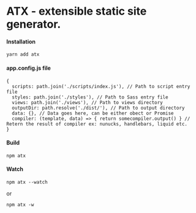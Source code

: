 # ATX - extensible static site generator.

#### Installation

```
yarn add atx
```

#### app.config.js file

```
{
  scripts: path.join('./scripts/index.js'), // Path to script entry file
  styles: path.join('./styles'), // Path to Sass entry file
  views: path.join('./views'), // Path to views directory
  outputDir: path.resolve('./dist/'), // Path to output directory
  data: {}, // Data goes here, can be either obect or Promise
  compiler: (template, data) => { return somecompiler.output() } // Retern the result of compiler ex: nunucks, handlebars, liquid etc.
}

```

#### Build

```
npm atx
```

#### Watch

```
npm atx --watch
```

or

```
npm atx -w
```
